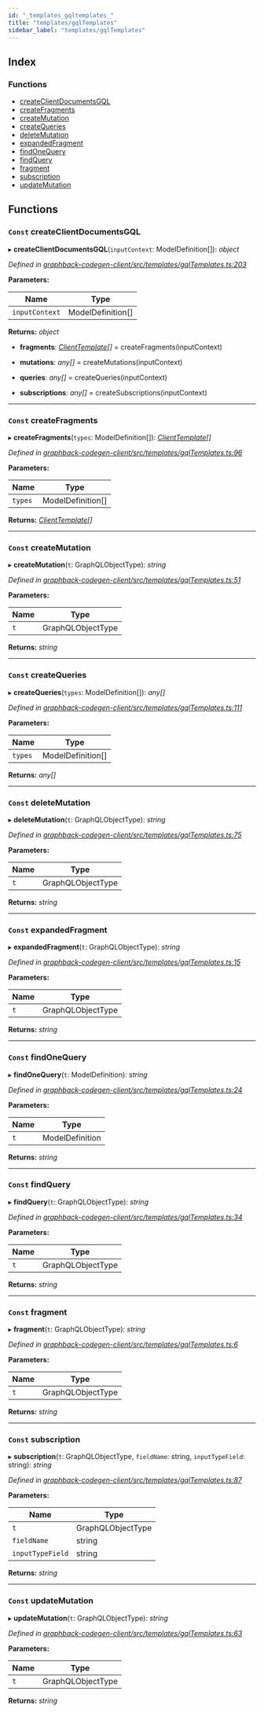```yaml
---
id: "_templates_gqltemplates_"
title: "templates/gqlTemplates"
sidebar_label: "templates/gqlTemplates"
---
```


## Index

### Functions

* [createClientDocumentsGQL](_templates_gqltemplates_.md#const-createclientdocumentsgql)
* [createFragments](_templates_gqltemplates_.md#const-createfragments)
* [createMutation](_templates_gqltemplates_.md#const-createmutation)
* [createQueries](_templates_gqltemplates_.md#const-createqueries)
* [deleteMutation](_templates_gqltemplates_.md#const-deletemutation)
* [expandedFragment](_templates_gqltemplates_.md#const-expandedfragment)
* [findOneQuery](_templates_gqltemplates_.md#const-findonequery)
* [findQuery](_templates_gqltemplates_.md#const-findquery)
* [fragment](_templates_gqltemplates_.md#const-fragment)
* [subscription](_templates_gqltemplates_.md#const-subscription)
* [updateMutation](_templates_gqltemplates_.md#const-updatemutation)

## Functions

### `Const` createClientDocumentsGQL

▸ **createClientDocumentsGQL**(`inputContext`: ModelDefinition[]): *object*

*Defined in [graphback-codegen-client/src/templates/gqlTemplates.ts:203](https://github.com/aerogear/graphback/blob/63664df15/packages/graphback-codegen-client/src/templates/gqlTemplates.ts#L203)*

**Parameters:**

Name | Type |
------ | ------ |
`inputContext` | ModelDefinition[] |

**Returns:** *object*

* **fragments**: *[ClientTemplate](../interfaces/_templates_clienttemplates_.clienttemplate.md)[]* = createFragments(inputContext)

* **mutations**: *any[]* = createMutations(inputContext)

* **queries**: *any[]* = createQueries(inputContext)

* **subscriptions**: *any[]* = createSubscriptions(inputContext)

___

### `Const` createFragments

▸ **createFragments**(`types`: ModelDefinition[]): *[ClientTemplate](../interfaces/_templates_clienttemplates_.clienttemplate.md)[]*

*Defined in [graphback-codegen-client/src/templates/gqlTemplates.ts:96](https://github.com/aerogear/graphback/blob/63664df15/packages/graphback-codegen-client/src/templates/gqlTemplates.ts#L96)*

**Parameters:**

Name | Type |
------ | ------ |
`types` | ModelDefinition[] |

**Returns:** *[ClientTemplate](../interfaces/_templates_clienttemplates_.clienttemplate.md)[]*

___

### `Const` createMutation

▸ **createMutation**(`t`: GraphQLObjectType): *string*

*Defined in [graphback-codegen-client/src/templates/gqlTemplates.ts:51](https://github.com/aerogear/graphback/blob/63664df15/packages/graphback-codegen-client/src/templates/gqlTemplates.ts#L51)*

**Parameters:**

Name | Type |
------ | ------ |
`t` | GraphQLObjectType |

**Returns:** *string*

___

### `Const` createQueries

▸ **createQueries**(`types`: ModelDefinition[]): *any[]*

*Defined in [graphback-codegen-client/src/templates/gqlTemplates.ts:111](https://github.com/aerogear/graphback/blob/63664df15/packages/graphback-codegen-client/src/templates/gqlTemplates.ts#L111)*

**Parameters:**

Name | Type |
------ | ------ |
`types` | ModelDefinition[] |

**Returns:** *any[]*

___

### `Const` deleteMutation

▸ **deleteMutation**(`t`: GraphQLObjectType): *string*

*Defined in [graphback-codegen-client/src/templates/gqlTemplates.ts:75](https://github.com/aerogear/graphback/blob/63664df15/packages/graphback-codegen-client/src/templates/gqlTemplates.ts#L75)*

**Parameters:**

Name | Type |
------ | ------ |
`t` | GraphQLObjectType |

**Returns:** *string*

___

### `Const` expandedFragment

▸ **expandedFragment**(`t`: GraphQLObjectType): *string*

*Defined in [graphback-codegen-client/src/templates/gqlTemplates.ts:15](https://github.com/aerogear/graphback/blob/63664df15/packages/graphback-codegen-client/src/templates/gqlTemplates.ts#L15)*

**Parameters:**

Name | Type |
------ | ------ |
`t` | GraphQLObjectType |

**Returns:** *string*

___

### `Const` findOneQuery

▸ **findOneQuery**(`t`: ModelDefinition): *string*

*Defined in [graphback-codegen-client/src/templates/gqlTemplates.ts:24](https://github.com/aerogear/graphback/blob/63664df15/packages/graphback-codegen-client/src/templates/gqlTemplates.ts#L24)*

**Parameters:**

Name | Type |
------ | ------ |
`t` | ModelDefinition |

**Returns:** *string*

___

### `Const` findQuery

▸ **findQuery**(`t`: GraphQLObjectType): *string*

*Defined in [graphback-codegen-client/src/templates/gqlTemplates.ts:34](https://github.com/aerogear/graphback/blob/63664df15/packages/graphback-codegen-client/src/templates/gqlTemplates.ts#L34)*

**Parameters:**

Name | Type |
------ | ------ |
`t` | GraphQLObjectType |

**Returns:** *string*

___

### `Const` fragment

▸ **fragment**(`t`: GraphQLObjectType): *string*

*Defined in [graphback-codegen-client/src/templates/gqlTemplates.ts:6](https://github.com/aerogear/graphback/blob/63664df15/packages/graphback-codegen-client/src/templates/gqlTemplates.ts#L6)*

**Parameters:**

Name | Type |
------ | ------ |
`t` | GraphQLObjectType |

**Returns:** *string*

___

### `Const` subscription

▸ **subscription**(`t`: GraphQLObjectType, `fieldName`: string, `inputTypeField`: string): *string*

*Defined in [graphback-codegen-client/src/templates/gqlTemplates.ts:87](https://github.com/aerogear/graphback/blob/63664df15/packages/graphback-codegen-client/src/templates/gqlTemplates.ts#L87)*

**Parameters:**

Name | Type |
------ | ------ |
`t` | GraphQLObjectType |
`fieldName` | string |
`inputTypeField` | string |

**Returns:** *string*

___

### `Const` updateMutation

▸ **updateMutation**(`t`: GraphQLObjectType): *string*

*Defined in [graphback-codegen-client/src/templates/gqlTemplates.ts:63](https://github.com/aerogear/graphback/blob/63664df15/packages/graphback-codegen-client/src/templates/gqlTemplates.ts#L63)*

**Parameters:**

Name | Type |
------ | ------ |
`t` | GraphQLObjectType |

**Returns:** *string*
